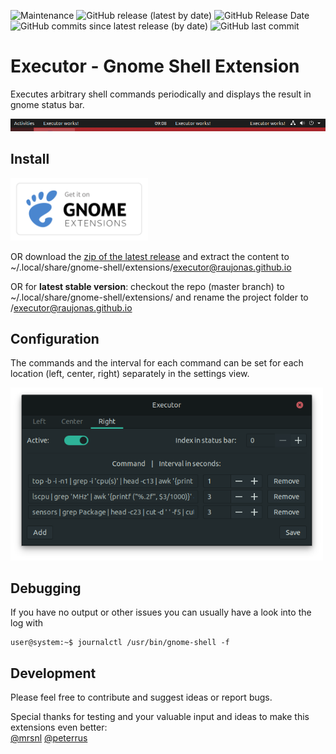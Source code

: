 ![Maintenance](https://img.shields.io/maintenance/yes/2020)
![GitHub release (latest by date)](https://img.shields.io/github/v/release/raujonas/executor)
![GitHub Release Date](https://img.shields.io/github/release-date/raujonas/executor)
![GitHub commits since latest release (by date)](https://img.shields.io/github/commits-since/raujonas/executor/latest)
![GitHub last commit](https://img.shields.io/github/last-commit/raujonas/executor)

# Executor - Gnome Shell Extension
Executes arbitrary shell commands periodically and displays the result in gnome status bar. 

<img src="docs/result.png" alt="result" width="967">

## Install

[<img src="https://raw.githubusercontent.com/andyholmes/gnome-shell-extensions-badge/master/get-it-on-ego.svg?sanitize=true" alt="Get it on GNOME Extensions" height="100" width="220">](https://extensions.gnome.org/extension/2932/executor/)

OR download the <a href="https://github.com/raujonas/executor/releases/latest">zip of the latest release</a> and extract the content to ~/.local/share/gnome-shell/extensions/executor@raujonas.github.io

OR for **latest stable version**: checkout the repo (master branch) to ~/.local/share/gnome-shell/extensions/ and rename the project folder to /executor@raujonas.github.io

## Configuration

The commands and the interval for each command can be set for each location (left, center, right) separately in the settings view.

<img src="docs/settings.png" alt="settings" width="500">

## Debugging

If you have no output or other issues you can usually have a look into the log with 
```console
user@system:~$ journalctl /usr/bin/gnome-shell -f
``` 

## Development

Please feel free to contribute and suggest ideas or report bugs.

Special thanks for testing and your valuable input and ideas to make this extensions even better:\
[@mrsnl](https://github.com/mrsnl) [@peterrus](https://github.com/peterrus)
